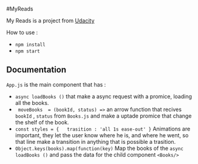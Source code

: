 #MyReads 

My Reads is a project from <a href="https://udacity.com">Udacity</a>


How to use : 

* `npm install`
* `npm start`



## Documentation 

`App.js` is the main component that has :

* ` async loadBooks () ` that make a async request with a promice, loading all the books.
* ` moveBooks  = (bookId, status) =>` an arrow function that recives `bookId` , `status` from `Books.js` and make a uptade promice that change the shelf of the book.
* ` const styles = {   trasition : 'all 1s ease-out' } ` Animations are important, they let the user know where he is, and where he went, so that line make a transition in anything that is possible a trasition.
* ` Object.keys(books).map(function(key) ` Map the books of the ` async loadBooks () ` and pass the data for the child component `<Books/>`
